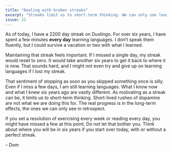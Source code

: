 ```yaml
---
title: "Dealing with broken streaks"
excerpt: "Streaks limit us to short-term thinking. We can only see long-term effects in retrospect."
issue: 22
---
```

As of today, I have a 2200 day streak on Duolingo. For over six years, I have spent a few minutes **every day** learning languages. I don’t speak them fluently, but I could survive a vacation or two with what I learned.

Maintaining that streak feels important. If I missed a single day, my streak would reset to zero. It would take another six years to get it back to where it is now. That sounds hard, and I might not even try and give up on learning languages if I lost my streak.

That sentiment of stopping as soon as you skipped something once is silly. Even if I miss a few days, I am still learning languages.  What I know now and what I knew six years ago are vastly different. As motivating as a streak can be, it limits us to short-term thinking. Short-lived rushes of dopamine are not what we are doing this for. The real progress is in the long-term effects, the ones we can only see in retrospect.

If you set a resolution of exercising every week or reading every day, you might have missed a few at this point. Do not let that bother you. Think about where you will be in six years if you start over today, with or without a perfect streak.

– Dom
